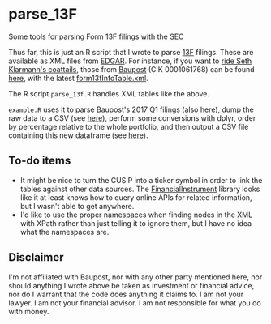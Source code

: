 # parse_13F
Some tools for parsing Form 13F filings with the SEC

Thus far, this is just an R script that I wrote to parse
[13F](https://en.wikipedia.org/wiki/Form_13F) filings.  These are
available as XML files from [EDGAR](https://www.sec.gov/edgar/searchedgar/companysearch.html).
For instance, if you want to [ride Seth Klarmann's coattails](http://www.forbes.com/2010/02/24/enzon-facet-nws-markets-intelligent-investing-seth-klarman.html),
those from [Baupost](https://en.wikipedia.org/wiki/Baupost_Group)
(CIK 0001061768) can be found [here](https://www.sec.gov/cgi-bin/browse-edgar?action=getcompany&CIK=0001061768&type=13F&dateb=&owner=include&count=40),
with the latest
[form13fInfoTable.xml](https://www.sec.gov/Archives/edgar/data/1061768/000114036117007238/form13fInfoTable.xml).

The R script `parse_13f.R` handles XML tables like the above.

`example.R` uses it to parse Baupost's 2017 Q1 filings
(also [here](./baupost-20170214-form13fInfoTable.xml)), dump the raw
data to a CSV (see [here](./baupost_20170214_raw.csv)), perform some
conversions with dplyr, order by percentage relative to the whole
portfolio, and then output a CSV file containing this new dataframe
(see [here](./baupost_20170214_holdings.csv)).

## To-do items

- It might be nice to turn the CUSIP into a ticker symbol in order to
  link the tables against other data sources. The
  [FinancialInstrument](https://cran.r-project.org/package=FinancialInstrument) library
  looks like it at least knows how to query online APIs for related
  information, but I wasn't able to get anywhere.
- I'd like to use the proper namespaces when finding nodes in the XML
  with XPath rather than just telling it to ignore them, but I have no
  idea what the namespaces are.

## Disclaimer

I'm not affiliated with Baupost, nor with any other party mentioned
here, nor should anything I wrote above be taken as investment or
financial advice, nor do I warrant that the code does anything it
claims to.  I am not your lawyer.  I am not your financial advisor.  I
am not responsible for what you do with money.

